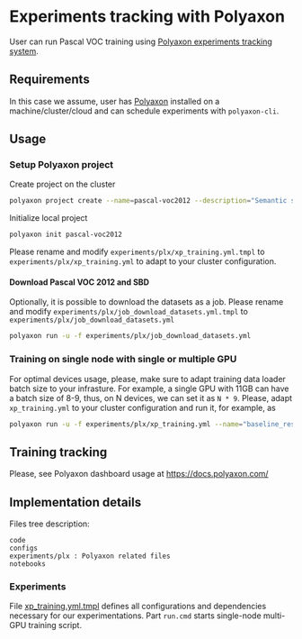 # Experiments tracking with Polyaxon

User can run Pascal VOC training using [Polyaxon experiments tracking system](https://polyaxon.com/).

## Requirements

In this case we assume, user has [Polyaxon](https://polyaxon.com/) installed on a machine/cluster/cloud and can schedule experiments with `polyaxon-cli`.

## Usage

### Setup Polyaxon project

Create project on the cluster
```bash
polyaxon project create --name=pascal-voc2012 --description="Semantic segmentation on Pascal VOC2012"
```
Initialize local project
```bash
polyaxon init pascal-voc2012
``` 

Please rename and modify `experiments/plx/xp_training.yml.tmpl` to `experiments/plx/xp_training.yml` 
to adapt to your cluster configuration.

#### Download Pascal VOC 2012 and SBD

Optionally, it is possible to download the datasets as a job. 
Please rename and modify `experiments/plx/job_download_datasets.yml.tmpl` to `experiments/plx/job_download_datasets.yml`
```bash
polyaxon run -u -f experiments/plx/job_download_datasets.yml
```

### Training on single node with single or multiple GPU

For optimal devices usage, please, make sure to adapt training data loader batch size to your infrasture. 
For example, a single GPU with 11GB can have a batch size of 8-9, thus, on N devices, we can set it as `N * 9`.
Please, adapt `xp_training.yml` to your cluster configuration and run it, for example, as

```bash
polyaxon run -u -f experiments/plx/xp_training.yml --name="baseline_resnet101_sbd" --tags=train,deeplab,sbd
```

## Training tracking

Please, see Polyaxon dashboard usage at https://docs.polyaxon.com/


## Implementation details

Files tree description:
```
code
configs  
experiments/plx : Polyaxon related files
notebooks 
```

### Experiments

File [xp_training.yml.tmpl](experiments/plx/xp_training.yml.tmpl) defines all configurations and dependencies 
necessary for our experimentations. Part `run.cmd` starts single-node multi-GPU training script. 

